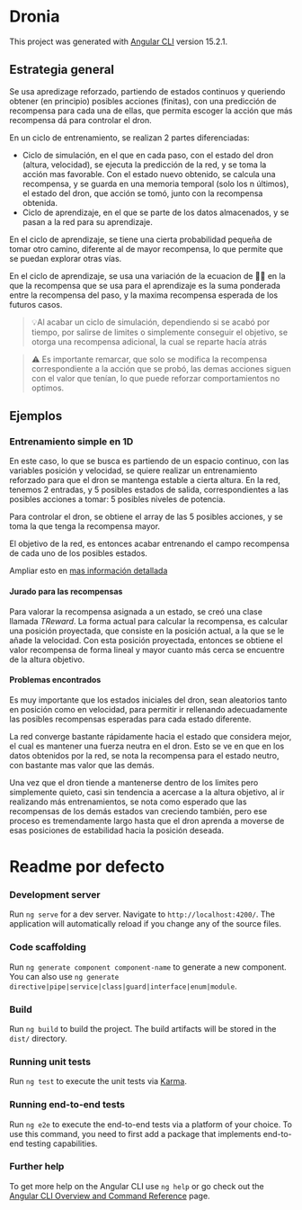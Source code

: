 # Dronia

This project was generated with [Angular CLI](https://github.com/angular/angular-cli) version 15.2.1.

## Estrategia general

Se usa apredizage reforzado, partiendo de estados continuos y queriendo obtener (en principio) posibles acciones (finitas), con una predicción de recompensa para cada una de ellas, que permita escoger la acción que más recompensa dá para controlar el dron.

En un ciclo de entrenamiento, se realizan 2 partes diferenciadas:

* Ciclo de simulación, en el que en cada paso, con el estado del dron (altura, velocidad), se ejecuta la predicción de la red, y se toma la acción mas favorable. Con el estado nuevo obtenido, se calcula una recompensa, y se guarda en una memoria temporal (solo los n últimos), el estado del dron, que acción se tomó, junto con la recompensa obtenida.
* Ciclo de aprendizaje, en el que se parte de los datos almacenados, y se pasan a la red para su aprendizaje.

En el ciclo de aprendizaje, se tiene una cierta probabilidad pequeña de tomar otro camino, diferente al de mayor recompensa, lo que permite que se puedan explorar otras vías.

En el ciclo de aprendizaje, se usa una variación de la ecuacion de 🤔🤔 en la que la recompensa que se usa para el aprendizaje es la suma ponderada entre la recompensa del paso, y la maxima recompensa esperada de los futuros casos.

> 💡Al acabar un ciclo de simulación, dependiendo si se acabó por tiempo, por salirse de limites o simplemente conseguir el objetivo, se otorga una recompensa adicional, la cual se reparte hacía atrás 

> ⚠️ Es importante remarcar, que solo se modifica la recompensa correspondiente a la acción que se probó, las demas acciones siguen con el valor que tenían, lo que puede reforzar comportamientos no optimos.

## Ejemplos

### Entrenamiento simple en 1D

En este caso, lo que se busca es partiendo de un espacio continuo, con las variables posición y velocidad, se quiere realizar un entrenamiento reforzado para que el dron se mantenga estable a cierta altura.
En la red, tenemos 2 entradas, y 5 posibles estados de salida, correspondientes a las posibles acciones a tomar: 5 posibles niveles de potencia.

Para controlar el dron, se obtiene el array de las 5 posibles acciones, y se toma la que tenga la recompensa mayor.

El objetivo de la red, es entonces acabar entrenando el campo recompensa de cada uno de los posibles estados.

Ampliar esto en [mas información detallada](./wiki/aproximacionPrimera.md)

#### Jurado para las recompensas

Para valorar la recompensa asignada a un estado, se creó una clase llamada *TReward*. La forma actual para calcular la recompensa, es calcular una posición proyectada, que consiste en la posición actual, a la que se le añade la velocidad. Con esta posición proyectada, entonces se obtiene el valor recompensa de forma lineal y mayor cuanto más cerca se encuentre de la altura objetivo.

#### Problemas encontrados

Es muy importante que los estados iniciales del dron, sean aleatorios tanto en posición como en velocidad, para permitir ir rellenando adecuadamente las posibles recompensas esperadas para cada estado diferente.

La red converge bastante rápidamente hacia el estado que considera mejor, el cual es mantener una fuerza neutra en el dron. Esto se ve en que en los datos obtenidos por la red, se nota la recompensa para el estado neutro, con bastante mas valor que las demás.

Una vez que el dron tiende a mantenerse dentro de los limites pero simplemente quieto, casi sin tendencia a acercase a la altura objetivo, al ir realizando más entrenamientos, se nota como esperado que las recompensas de los demás estados van creciendo también, pero ese proceso es tremendamente largo hasta que el dron aprenda a moverse de esas posiciones de estabilidad hacia la posición deseada.


# Readme por defecto
### Development server

Run `ng serve` for a dev server. Navigate to `http://localhost:4200/`. The application will automatically reload if you change any of the source files.

### Code scaffolding

Run `ng generate component component-name` to generate a new component. You can also use `ng generate directive|pipe|service|class|guard|interface|enum|module`.

### Build

Run `ng build` to build the project. The build artifacts will be stored in the `dist/` directory.

### Running unit tests

Run `ng test` to execute the unit tests via [Karma](https://karma-runner.github.io).

### Running end-to-end tests

Run `ng e2e` to execute the end-to-end tests via a platform of your choice. To use this command, you need to first add a package that implements end-to-end testing capabilities.

### Further help

To get more help on the Angular CLI use `ng help` or go check out the [Angular CLI Overview and Command Reference](https://angular.io/cli) page.
